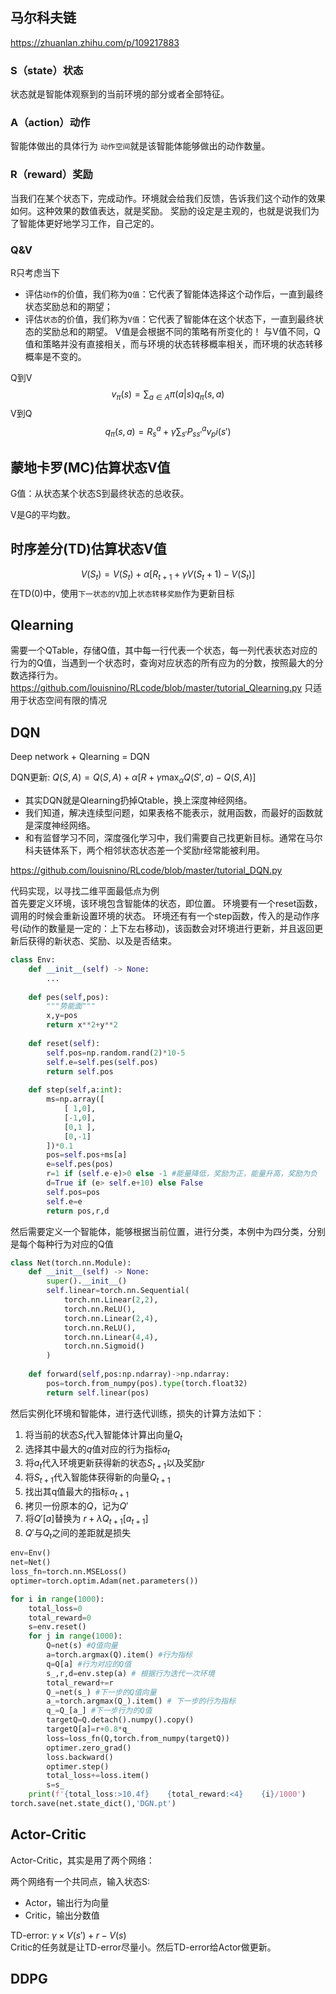 ## 马尔科夫链
https://zhuanlan.zhihu.com/p/109217883
### S（state）状态
状态就是智能体观察到的当前环境的部分或者全部特征。

### A（action）动作
智能体做出的具体行为
`动作空间`就是该智能体能够做出的动作数量。
### R（reward）奖励
当我们在某个状态下，完成动作。环境就会给我们反馈，告诉我们这个动作的效果如何。这种效果的数值表达，就是奖励。
奖励的设定是主观的，也就是说我们为了智能体更好地学习工作，自己定的。

### Q&V
R只考虑当下
- 评估`动作`的价值，我们称为`Q值`：它代表了智能体选择这个动作后，一直到最终状态奖励总和的期望； 
- 评估`状态`的价值，我们称为`V值`：它代表了智能体在这个状态下，一直到最终状态的奖励总和的期望。
V值是会根据不同的策略有所变化的！
与V值不同，Q值和策略并没有直接相关，而与环境的状态转移概率相关，而环境的状态转移概率是不变的。

Q到V
$$
v_\pi(s)=\sum_{a\in A}\pi(a|s)q_\pi(s,a)
$$
V到Q
$$
q_\pi(s,a)=R_{s}^a+\gamma\sum_{s'}P_{ss'}^av_pi(s')
$$
## 蒙地卡罗(MC)估算状态V值
G值：从状态某个状态S到最终状态的总收获。

V是G的平均数。

## 时序差分(TD)估算状态V值

$$
V(S_t)=V(S_t)+\alpha[R_{t+1}+\gamma V(S_t+1)-V(S_t)]
$$
在TD(0)中，使用`下一状态的V`加上`状态转移奖励`作为更新目标
## Qlearning
需要一个QTable，存储Q值，其中每一行代表一个状态，每一列代表状态对应的行为的Q值，当遇到一个状态时，查询对应状态的所有应为的分数，按照最大的分数选择行为。
https://github.com/louisnino/RLcode/blob/master/tutorial_Qlearning.py
只适用于状态空间有限的情况
## DQN
Deep network + Qlearning = DQN

DQN更新: $Q(S,A)=Q(S,A)+\alpha[R+\gamma \max_{\alpha}Q(S',a)-Q(S,A)]$
- 其实DQN就是Qlearning扔掉Qtable，换上深度神经网络。
- 我们知道，解决连续型问题，如果表格不能表示，就用函数，而最好的函数就是深度神经网络。
- 和有监督学习不同，深度强化学习中，我们需要自己找更新目标。通常在马尔科夫链体系下，两个相邻状态状态差一个奖励r经常能被利用。

https://github.com/louisnino/RLcode/blob/master/tutorial_DQN.py

代码实现，以寻找二维平面最低点为例  
首先要定义环境，该环境包含智能体的状态，即位置。
环境要有一个reset函数，调用的时候会重新设置环境的状态。
环境还有有一个step函数，传入的是动作序号(动作的数量是一定的：上下左右移动)，该函数会对环境进行更新，并且返回更新后获得的新状态、奖励、以及是否结束。
```python
class Env:
    def __init__(self) -> None:
        ...
    
    def pes(self,pos):
        """势能面"""
        x,y=pos
        return x**2+y**2
    
    def reset(self):
        self.pos=np.random.rand(2)*10-5
        self.e=self.pes(self.pos)
        return self.pos
    
    def step(self,a:int):
        ms=np.array([
            [ 1,0],
            [-1,0],
            [0,1 ],
            [0,-1]
        ])*0.1
        pos=self.pos+ms[a]
        e=self.pes(pos)
        r=1 if (self.e-e)>0 else -1 #能量降低，奖励为正，能量升高，奖励为负
        d=True if (e> self.e+10) else False
        self.pos=pos
        self.e=e
        return pos,r,d
```
然后需要定义一个智能体，能够根据当前位置，进行分类，本例中为四分类，分别是每个每种行为对应的Q值
```python
class Net(torch.nn.Module):
    def __init__(self) -> None:
        super().__init__()
        self.linear=torch.nn.Sequential(
            torch.nn.Linear(2,2),
            torch.nn.ReLU(),
            torch.nn.Linear(2,4),
            torch.nn.ReLU(),
            torch.nn.Linear(4,4),
            torch.nn.Sigmoid()
        )
    
    def forward(self,pos:np.ndarray)->np.ndarray:
        pos=torch.from_numpy(pos).type(torch.float32)
        return self.linear(pos)
```
然后实例化环境和智能体，进行迭代训练，损失的计算方法如下：
1. 将当前的状态$S_t$代入智能体计算出向量$Q_t$
2. 选择其中最大的$q$值对应的行为指标$a_t$
3. 将$a_t$代入环境更新获得新的状态$S_{t+1}$以及奖励$r$
4. 将$S_{t+1}$代入智能体获得新的向量$Q_{t+1}$
5. 找出其q值最大的指标$a_{t+1}$
6. 拷贝一份原本的$Q$，记为$Q'$
7. 将$Q'[a]$替换为 $r+\lambda Q_{t+1}[a_{t+1}]$
8. $Q'$与$Q_t$之间的差距就是损失
```python
env=Env()
net=Net()
loss_fn=torch.nn.MSELoss()
optimer=torch.optim.Adam(net.parameters())

for i in range(1000):
    total_loss=0
    total_reward=0
    s=env.reset()
    for j in range(1000):
        Q=net(s) #Q值向量
        a=torch.argmax(Q).item() #行为指标
        q=Q[a] #行为对应的Q值
        s_,r,d=env.step(a) # 根据行为迭代一次环境
        total_reward+=r
        Q_=net(s_) #下一步的Q值向量
        a_=torch.argmax(Q_).item() # 下一步的行为指标
        q_=Q_[a_] #下一步行为的Q值
        targetQ=Q.detach().numpy().copy()
        targetQ[a]=r+0.8*q_
        loss=loss_fn(Q,torch.from_numpy(targetQ))
        optimer.zero_grad()
        loss.backward()
        optimer.step()
        total_loss+=loss.item()
        s=s_
    print(f'{total_loss:>10.4f}    {total_reward:<4}    {i}/1000')
torch.save(net.state_dict(),'DGN.pt')
```
## Actor-Critic
Actor-Critic，其实是用了两个网络：

两个网络有一个共同点，输入状态S:
- Actor，输出行为向量
- Critic，输出分数值

TD-error: $\gamma \times V(s') + r - V(s)$  
Critic的任务就是让TD-error尽量小。然后TD-error给Actor做更新。
## DDPG